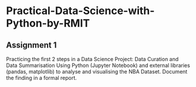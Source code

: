 # Practical-Data-Science-with-Python-by-RMIT
## Assignment 1
Practicing the first 2 steps in a Data Science Project: Data Curation and Data Summarisation
Using Python (Jupyter Notebook) and external libraries (pandas, matplotlib) to analyse and visualising the NBA Dataset. 
Document the finding in a formal report.
